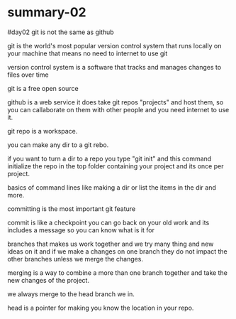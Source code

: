 # summary-02
#day02
git is not the same as github

git is the world's most popular version control system that runs locally on your machine that means no need to internet to use git

version control system is a software that tracks and manages changes to files over time

git is a free open source


github is a web service it does take git repos "projects" and host them, so you can callaborate on them with other people and you need internet to use it.



git repo is a workspace.


you can make any dir to a git rebo.

if you want to turn a dir to a repo you type "git init" and this command initialize the repo in the top folder containing your project and its once per project.

basics of command lines like making a dir or list the items in the dir and more.

committing is the most important git feature

commit is like a checkpoint you can go back on your old work and its includes a message so you can know what is it for


branches that makes us work together and we try many thing and new ideas on it and if we make a changes on one branch they do not impact the other branches unless we merge the changes.

merging is a way to combine a more than one branch together and take the new changes of the project.

we always merge to the head branch we in.

head is a pointer for making you know the location in your repo.
